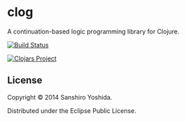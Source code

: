 # clog

A continuation-based logic programming library for Clojure.

[![Build Status](https://travis-ci.org/halcat0x15a/clog.svg?branch=master)](https://travis-ci.org/halcat0x15a/clog)

[![Clojars Project](http://clojars.org/clog/latest-version.svg)](http://clojars.org/clog)

## License

Copyright © 2014 Sanshiro Yoshida.

Distributed under the Eclipse Public License.
